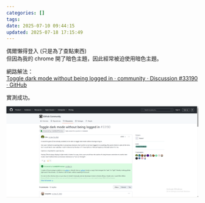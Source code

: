 ```yaml
---
categories: []
tags:
date: 2025-07-10 09:44:15
updated: 2025-07-18 17:15:49
---
```

偶爾懶得登入 (只是為了查點東西)  
但因為我的 chrome 開了暗色主題，因此經常被迫使用暗色主題。

網路解法：  
[Toggle dark mode without being logged in · community · Discussion #33190 · GitHub](https://github.com/orgs/community/discussions/33190)

實測成功。

![](../../../assets/images/雜記GitHub%20主題強制改亮色模式_show.png)
